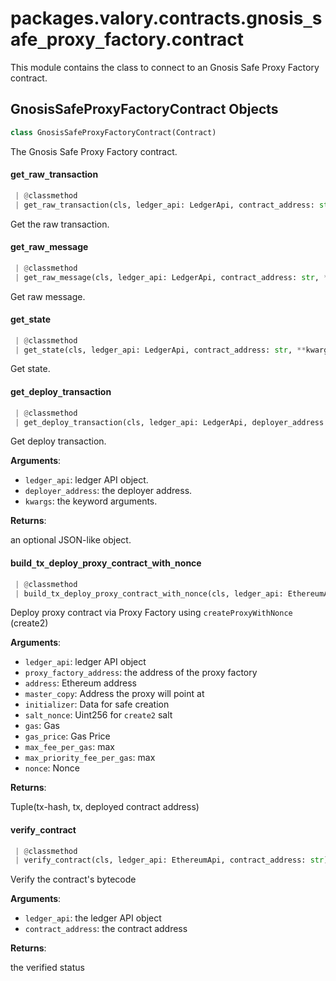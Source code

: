 <a name="packages.valory.contracts.gnosis_safe_proxy_factory.contract"></a>
# packages.valory.contracts.gnosis`_`safe`_`proxy`_`factory.contract

This module contains the class to connect to an Gnosis Safe Proxy Factory contract.

<a name="packages.valory.contracts.gnosis_safe_proxy_factory.contract.GnosisSafeProxyFactoryContract"></a>
## GnosisSafeProxyFactoryContract Objects

```python
class GnosisSafeProxyFactoryContract(Contract)
```

The Gnosis Safe Proxy Factory contract.

<a name="packages.valory.contracts.gnosis_safe_proxy_factory.contract.GnosisSafeProxyFactoryContract.get_raw_transaction"></a>
#### get`_`raw`_`transaction

```python
 | @classmethod
 | get_raw_transaction(cls, ledger_api: LedgerApi, contract_address: str, **kwargs: Any) -> Optional[JSONLike]
```

Get the raw transaction.

<a name="packages.valory.contracts.gnosis_safe_proxy_factory.contract.GnosisSafeProxyFactoryContract.get_raw_message"></a>
#### get`_`raw`_`message

```python
 | @classmethod
 | get_raw_message(cls, ledger_api: LedgerApi, contract_address: str, **kwargs: Any) -> Optional[bytes]
```

Get raw message.

<a name="packages.valory.contracts.gnosis_safe_proxy_factory.contract.GnosisSafeProxyFactoryContract.get_state"></a>
#### get`_`state

```python
 | @classmethod
 | get_state(cls, ledger_api: LedgerApi, contract_address: str, **kwargs: Any) -> Optional[JSONLike]
```

Get state.

<a name="packages.valory.contracts.gnosis_safe_proxy_factory.contract.GnosisSafeProxyFactoryContract.get_deploy_transaction"></a>
#### get`_`deploy`_`transaction

```python
 | @classmethod
 | get_deploy_transaction(cls, ledger_api: LedgerApi, deployer_address: str, **kwargs: Any) -> Optional[JSONLike]
```

Get deploy transaction.

**Arguments**:

- `ledger_api`: ledger API object.
- `deployer_address`: the deployer address.
- `kwargs`: the keyword arguments.

**Returns**:

an optional JSON-like object.

<a name="packages.valory.contracts.gnosis_safe_proxy_factory.contract.GnosisSafeProxyFactoryContract.build_tx_deploy_proxy_contract_with_nonce"></a>
#### build`_`tx`_`deploy`_`proxy`_`contract`_`with`_`nonce

```python
 | @classmethod
 | build_tx_deploy_proxy_contract_with_nonce(cls, ledger_api: EthereumApi, proxy_factory_address: str, master_copy: str, address: str, initializer: bytes, salt_nonce: int, gas: int = MIN_GAS, gas_price: Optional[int] = None, max_fee_per_gas: Optional[int] = None, max_priority_fee_per_gas: Optional[int] = None, nonce: Optional[int] = None) -> Tuple[TxParams, str]
```

Deploy proxy contract via Proxy Factory using `createProxyWithNonce` (create2)

**Arguments**:

- `ledger_api`: ledger API object
- `proxy_factory_address`: the address of the proxy factory
- `address`: Ethereum address
- `master_copy`: Address the proxy will point at
- `initializer`: Data for safe creation
- `salt_nonce`: Uint256 for `create2` salt
- `gas`: Gas
- `gas_price`: Gas Price
- `max_fee_per_gas`: max
- `max_priority_fee_per_gas`: max
- `nonce`: Nonce

**Returns**:

Tuple(tx-hash, tx, deployed contract address)

<a name="packages.valory.contracts.gnosis_safe_proxy_factory.contract.GnosisSafeProxyFactoryContract.verify_contract"></a>
#### verify`_`contract

```python
 | @classmethod
 | verify_contract(cls, ledger_api: EthereumApi, contract_address: str) -> JSONLike
```

Verify the contract's bytecode

**Arguments**:

- `ledger_api`: the ledger API object
- `contract_address`: the contract address

**Returns**:

the verified status

